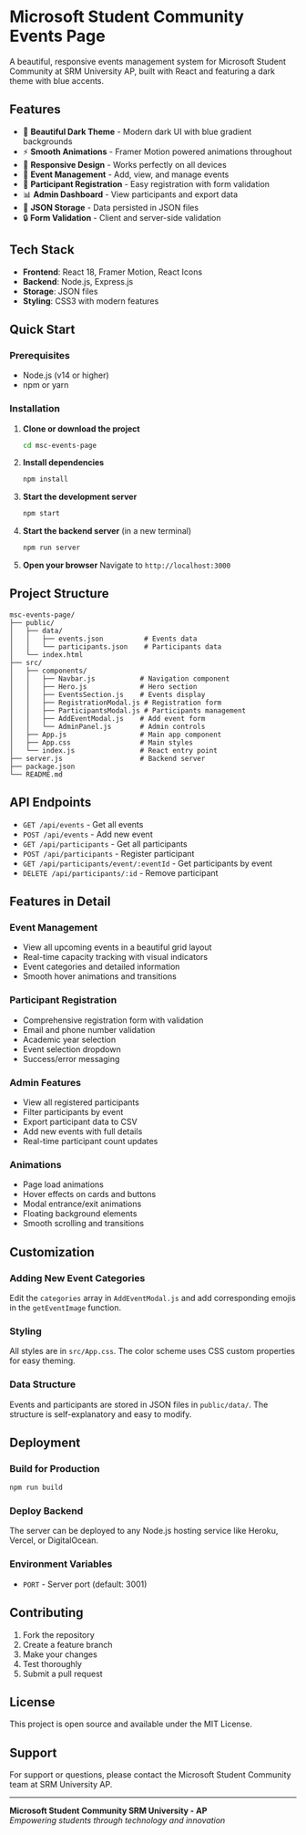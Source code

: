 # Microsoft Student Community Events Page

A beautiful, responsive events management system for Microsoft Student Community at SRM University AP, built with React and featuring a dark theme with blue accents.

## Features

- 🎨 **Beautiful Dark Theme** - Modern dark UI with blue gradient backgrounds
- ⚡ **Smooth Animations** - Framer Motion powered animations throughout
- 📱 **Responsive Design** - Works perfectly on all devices
- 🎯 **Event Management** - Add, view, and manage events
- 👥 **Participant Registration** - Easy registration with form validation
- 📊 **Admin Dashboard** - View participants and export data
- 💾 **JSON Storage** - Data persisted in JSON files
- 🔒 **Form Validation** - Client and server-side validation

## Tech Stack

- **Frontend**: React 18, Framer Motion, React Icons
- **Backend**: Node.js, Express.js
- **Storage**: JSON files
- **Styling**: CSS3 with modern features

## Quick Start

### Prerequisites

- Node.js (v14 or higher)
- npm or yarn

### Installation

1. **Clone or download the project**
   ```bash
   cd msc-events-page
   ```

2. **Install dependencies**
   ```bash
   npm install
   ```

3. **Start the development server**
   ```bash
   npm start
   ```

4. **Start the backend server** (in a new terminal)
   ```bash
   npm run server
   ```

5. **Open your browser**
   Navigate to `http://localhost:3000`

## Project Structure

```
msc-events-page/
├── public/
│   ├── data/
│   │   ├── events.json          # Events data
│   │   └── participants.json    # Participants data
│   └── index.html
├── src/
│   ├── components/
│   │   ├── Navbar.js           # Navigation component
│   │   ├── Hero.js             # Hero section
│   │   ├── EventsSection.js    # Events display
│   │   ├── RegistrationModal.js # Registration form
│   │   ├── ParticipantsModal.js # Participants management
│   │   ├── AddEventModal.js    # Add event form
│   │   └── AdminPanel.js       # Admin controls
│   ├── App.js                  # Main app component
│   ├── App.css                 # Main styles
│   └── index.js                # React entry point
├── server.js                   # Backend server
├── package.json
└── README.md
```

## API Endpoints

- `GET /api/events` - Get all events
- `POST /api/events` - Add new event
- `GET /api/participants` - Get all participants
- `POST /api/participants` - Register participant
- `GET /api/participants/event/:eventId` - Get participants by event
- `DELETE /api/participants/:id` - Remove participant

## Features in Detail

### Event Management
- View all upcoming events in a beautiful grid layout
- Real-time capacity tracking with visual indicators
- Event categories and detailed information
- Smooth hover animations and transitions

### Participant Registration
- Comprehensive registration form with validation
- Email and phone number validation
- Academic year selection
- Event selection dropdown
- Success/error messaging

### Admin Features
- View all registered participants
- Filter participants by event
- Export participant data to CSV
- Add new events with full details
- Real-time participant count updates

### Animations
- Page load animations
- Hover effects on cards and buttons
- Modal entrance/exit animations
- Floating background elements
- Smooth scrolling and transitions

## Customization

### Adding New Event Categories
Edit the `categories` array in `AddEventModal.js` and add corresponding emojis in the `getEventImage` function.

### Styling
All styles are in `src/App.css`. The color scheme uses CSS custom properties for easy theming.

### Data Structure
Events and participants are stored in JSON files in `public/data/`. The structure is self-explanatory and easy to modify.

## Deployment

### Build for Production
```bash
npm run build
```

### Deploy Backend
The server can be deployed to any Node.js hosting service like Heroku, Vercel, or DigitalOcean.

### Environment Variables
- `PORT` - Server port (default: 3001)

## Contributing

1. Fork the repository
2. Create a feature branch
3. Make your changes
4. Test thoroughly
5. Submit a pull request

## License

This project is open source and available under the MIT License.

## Support

For support or questions, please contact the Microsoft Student Community team at SRM University AP.

---

**Microsoft Student Community SRM University - AP**  
*Empowering students through technology and innovation*
